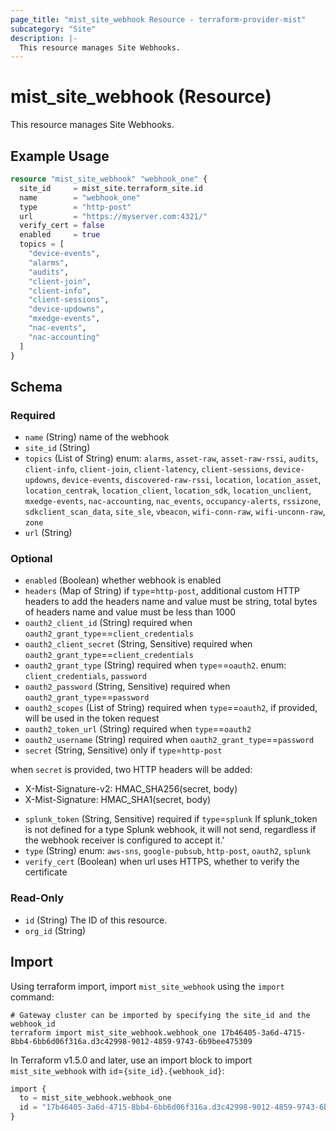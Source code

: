 ```yaml
---
page_title: "mist_site_webhook Resource - terraform-provider-mist"
subcategory: "Site"
description: |-
  This resource manages Site Webhooks.
---
```


# mist_site_webhook (Resource)

This resource manages Site Webhooks.


## Example Usage

```terraform
resource "mist_site_webhook" "webhook_one" {
  site_id     = mist_site.terraform_site.id
  name        = "webhook_one"
  type        = "http-post"
  url         = "https://myserver.com:4321/"
  verify_cert = false
  enabled     = true
  topics = [
    "device-events",
    "alarms",
    "audits",
    "client-join",
    "client-info",
    "client-sessions",
    "device-updowns",
    "mxedge-events",
    "nac-events",
    "nac-accounting"
  ]
}
```

<!-- schema generated by tfplugindocs -->
## Schema

### Required

- `name` (String) name of the webhook
- `site_id` (String)
- `topics` (List of String) enum: `alarms`, `asset-raw`, `asset-raw-rssi`, `audits`, `client-info`, `client-join`, `client-latency`, `client-sessions`, `device-updowns`, `device-events`, `discovered-raw-rssi`, `location`, `location_asset`, `location_centrak`, `location_client`, `location_sdk`, `location_unclient`, `mxedge-events`, `nac-accounting`, `nac_events`, `occupancy-alerts`, `rssizone`, `sdkclient_scan_data`, `site_sle`, `vbeacon`, `wifi-conn-raw`, `wifi-unconn-raw`, `zone`
- `url` (String)

### Optional

- `enabled` (Boolean) whether webhook is enabled
- `headers` (Map of String) if `type`=`http-post`, additional custom HTTP headers to add
the headers name and value must be string, total bytes of headers name and value must be less than 1000
- `oauth2_client_id` (String) required when `oauth2_grant_type`==`client_credentials`
- `oauth2_client_secret` (String, Sensitive) required when `oauth2_grant_type`==`client_credentials`
- `oauth2_grant_type` (String) required when `type`==`oauth2`. enum: `client_credentials`, `password`
- `oauth2_password` (String, Sensitive) required when `oauth2_grant_type`==`password`
- `oauth2_scopes` (List of String) required when `type`==`oauth2`, if provided, will be used in the token request
- `oauth2_token_url` (String) required when `type`==`oauth2`
- `oauth2_username` (String) required when `oauth2_grant_type`==`password`
- `secret` (String, Sensitive) only if `type`=`http-post` 

when `secret` is provided, two  HTTP headers will be added: 
  * X-Mist-Signature-v2: HMAC_SHA256(secret, body)
  * X-Mist-Signature: HMAC_SHA1(secret, body)
- `splunk_token` (String, Sensitive) required if `type`=`splunk`
If splunk_token is not defined for a type Splunk webhook, it will not send, regardless if the webhook receiver is configured to accept it.'
- `type` (String) enum: `aws-sns`, `google-pubsub`, `http-post`, `oauth2`, `splunk`
- `verify_cert` (Boolean) when url uses HTTPS, whether to verify the certificate

### Read-Only

- `id` (String) The ID of this resource.
- `org_id` (String)



## Import
Using terraform import, import `mist_site_webhook` using the `import` command:
```shell
# Gateway cluster can be imported by specifying the site_id and the webhook_id
terraform import mist_site_webhook.webhook_one 17b46405-3a6d-4715-8bb4-6bb6d06f316a.d3c42998-9012-4859-9743-6b9bee475309
```


In Terraform v1.5.0 and later, use an import block to import `mist_site_webhook` with `id`=`{site_id}.{webhook_id}`:

```tf
import {
  to = mist_site_webhook.webhook_one
  id = "17b46405-3a6d-4715-8bb4-6bb6d06f316a.d3c42998-9012-4859-9743-6b9bee475309"
}
```